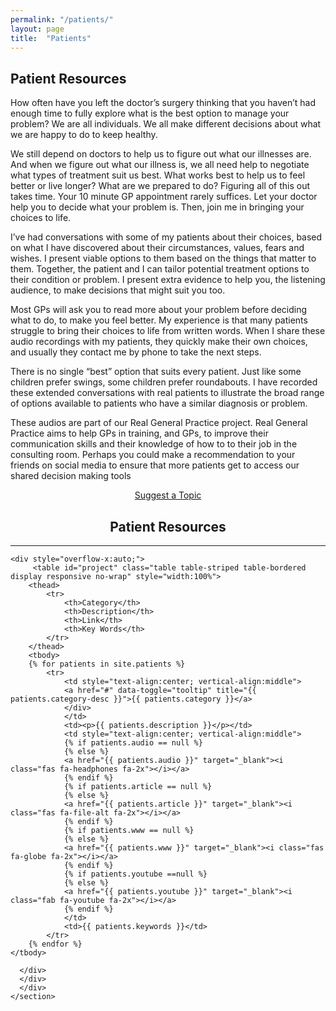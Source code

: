 ```yaml
---
permalink: "/patients/"
layout: page
title:  "Patients"
---
```


<section class="bg-primary text-white" id="about">
      <div class="container text-center">
        <h2 class="mb-4">Patient Resources</h2>
        <p align="left">How often have you left the doctor’s surgery thinking that you haven’t had enough time to fully explore what is the best option to manage your problem? We are all individuals. We all make different decisions about what we are happy to do to keep healthy. </p>
        <p align="left">We still depend on doctors to help us to figure out what our illnesses are. And when we figure out what our illness is, we all need help to negotiate what types of treatment suit us best. What works best to help us to feel better or live longer? What are we prepared to do? Figuring all of this out takes time. Your 10 minute GP appointment rarely suffices. Let your doctor help you to decide what your problem is. Then, join me in bringing your choices to life.</p>
        <p align="left">I’ve had conversations with some of my patients about their choices, based on what I have discovered about their circumstances, values, fears and wishes. I present viable options to them based on the things that matter to them. Together, the patient and I can tailor potential treatment options to their condition or problem. I present extra evidence to help you, the listening audience, to make decisions that might suit you too.</p>
        <p align="left">Most GPs will ask you to read more about your problem before deciding what to do, to make you feel better. My experience is that many patients struggle to bring their choices to life from written words. When I share these audio recordings with my patients, they quickly make their own choices, and usually they contact me by phone to take the next steps.</p>
        <p align="left">There is no single “best” option that suits every patient. Just like some children prefer swings, some children prefer roundabouts. I have recorded these extended conversations with real patients to illustrate the broad range of options available to patients who have a similar diagnosis or problem.</p>
        <p align="left">These audios are part of our Real General Practice project. Real General Practice aims to help GPs in training, and GPs, to improve their communication skills and their knowledge of how to to their job in the consulting room. Perhaps you could make a recommendation to your friends on social media to ensure that more patients get to access our shared decision making tools </p>
		<center><a class="btn btn-light btn-xl" href="mailto:info@code4health.org?Subject=%5BSuggest%20New%20Topic%5D&Body=%5BName%5D%0A%5BRole%20%26%20Topic%5D%0A%5BDetails%20%5D%0A">Suggest a Topic</a></center>
</div>
</section>

<section id="patients">
      <div class="container">
        <div class="row">
          <div class="col-lg-12">
            <center><h2 class="section-heading">Patient Resources</h2>
            <hr class="my-4"></center>

  	<div style="overflow-x:auto;">	
         <table id="project" class="table table-striped table-bordered display responsive no-wrap" style="width:100%">
        <thead>
            <tr>
                <th>Category</th>
                <th>Description</th>
                <th>Link</th>
                <th>Key Words</th>
            </tr>
        </thead>
        <tbody>
        {% for patients in site.patients %}
            <tr>
                <td style="text-align:center; vertical-align:middle">
                <a href="#" data-toggle="tooltip" title="{{ patients.category-desc }}">{{ patients.category }}</a>
                </div>
                </td>
                <td><p>{{ patients.description }}</p></td>
                <td style="text-align:center; vertical-align:middle">
                {% if patients.audio == null %}
                {% else %}
                <a href="{{ patients.audio }}" target="_blank"><i class="fas fa-headphones fa-2x"></i></a>
                {% endif %}
                {% if patients.article == null %}
                {% else %}
                <a href="{{ patients.article }}" target="_blank"><i class="fas fa-file-alt fa-2x"></i></a>
                {% endif %}
                {% if patients.www == null %}
                {% else %}
                <a href="{{ patients.www }}" target="_blank"><i class="fas fa-globe fa-2x"></i></a>
                {% endif %} 
                {% if patients.youtube ==null %}
                {% else %}
                <a href="{{ patients.youtube }}" target="_blank"><i class="fab fa-youtube fa-2x"></i></a>
                {% endif %}
                </td>
                <td>{{ patients.keywords }}</td>
            </tr>
        {% endfor %}
    </tbody>
</table>
</div>

        
      </div>
	  </div>
	  </div>
    </section>
